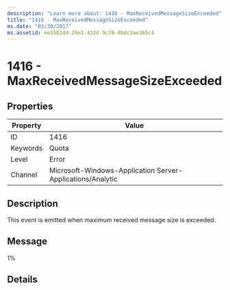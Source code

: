 ```yaml
---
description: "Learn more about: 1416 - MaxReceivedMessageSizeExceeded"
title: "1416 - MaxReceivedMessageSizeExceeded"
ms.date: "03/30/2017"
ms.assetid: ee5562dd-29e1-432d-9c78-0bdc3ae365c4
---
```

# 1416 - MaxReceivedMessageSizeExceeded

## Properties

| Property | Value |
| - | - |
|ID|1416|  
|Keywords|Quota|  
|Level|Error|  
|Channel|Microsoft-Windows-Application Server-Applications/Analytic|  
  
## Description  

 This event is emitted when maximum received message size is exceeded.  
  
## Message  

 1%  
  
## Details
